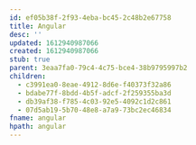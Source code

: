 ```yaml
---
id: ef05b38f-2f93-4eba-bc45-2c48b2e67758
title: Angular
desc: ''
updated: 1612940987066
created: 1612940987066
stub: true
parent: 3eaa7fa0-79c4-4c75-bce4-38b9795997b2
children:
  - c3991ea0-8eae-4912-8d6e-f40373f32a86
  - bdabe77f-8bdd-4b5f-adcf-2f259355ba3d
  - db39af38-f785-4c03-92e5-4092c1d2c861
  - 07d5ab19-5b70-48e8-a7a9-73bc2ec46834
fname: angular
hpath: angular
---
```



